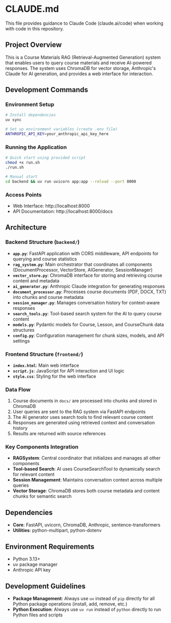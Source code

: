 # CLAUDE.md

This file provides guidance to Claude Code (claude.ai/code) when working with code in this repository.

## Project Overview

This is a Course Materials RAG (Retrieval-Augmented Generation) system that enables users to query course materials and receive AI-powered responses. The system uses ChromaDB for vector storage, Anthropic's Claude for AI generation, and provides a web interface for interaction.

## Development Commands

### Environment Setup
```bash
# Install dependencies
uv sync

# Set up environment variables (create .env file)
ANTHROPIC_API_KEY=your_anthropic_api_key_here
```

### Running the Application
```bash
# Quick start using provided script
chmod +x run.sh
./run.sh

# Manual start
cd backend && uv run uvicorn app:app --reload --port 8000
```

### Access Points
- Web Interface: http://localhost:8000
- API Documentation: http://localhost:8000/docs

## Architecture

### Backend Structure (`backend/`)
- **`app.py`**: FastAPI application with CORS middleware, API endpoints for querying and course statistics
- **`rag_system.py`**: Main orchestrator that coordinates all components (DocumentProcessor, VectorStore, AIGenerator, SessionManager)
- **`vector_store.py`**: ChromaDB interface for storing and retrieving course content and metadata
- **`ai_generator.py`**: Anthropic Claude integration for generating responses
- **`document_processor.py`**: Processes course documents (PDF, DOCX, TXT) into chunks and course metadata
- **`session_manager.py`**: Manages conversation history for context-aware responses
- **`search_tools.py`**: Tool-based search system for the AI to query course content
- **`models.py`**: Pydantic models for Course, Lesson, and CourseChunk data structures
- **`config.py`**: Configuration management for chunk sizes, models, and API settings

### Frontend Structure (`frontend/`)
- **`index.html`**: Main web interface
- **`script.js`**: JavaScript for API interaction and UI logic
- **`style.css`**: Styling for the web interface

### Data Flow
1. Course documents in `docs/` are processed into chunks and stored in ChromaDB
2. User queries are sent to the RAG system via FastAPI endpoints
3. The AI generator uses search tools to find relevant course content
4. Responses are generated using retrieved context and conversation history
5. Results are returned with source references

### Key Components Integration
- **RAGSystem**: Central coordinator that initializes and manages all other components
- **Tool-based Search**: AI uses CourseSearchTool to dynamically search for relevant content
- **Session Management**: Maintains conversation context across multiple queries
- **Vector Storage**: ChromaDB stores both course metadata and content chunks for semantic search

## Dependencies

- **Core**: FastAPI, uvicorn, ChromaDB, Anthropic, sentence-transformers
- **Utilities**: python-multipart, python-dotenv

## Environment Requirements

- Python 3.13+
- uv package manager
- Anthropic API key

## Development Guidelines

- **Package Management**: Always use `uv` instead of `pip` directly for all Python package operations (install, add, remove, etc.)
- **Python Execution**: Always use `uv run` instead of `python` directly to run Python files and scripts